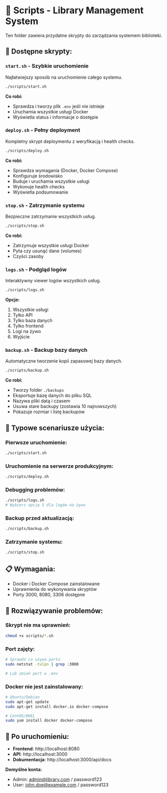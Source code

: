 # 📜 Scripts - Library Management System

Ten folder zawiera przydatne skrypty do zarządzania systemem biblioteki.

## 🚀 Dostępne skrypty:

### `start.sh` - Szybkie uruchomienie
Najłatwiejszy sposób na uruchomienie całego systemu.

```bash
./scripts/start.sh
```

**Co robi:**
- Sprawdza i tworzy plik `.env` jeśli nie istnieje
- Uruchamia wszystkie usługi Docker
- Wyświetla status i informacje o dostępie

### `deploy.sh` - Pełny deployment
Kompletny skrypt deploymentu z weryfikacją i health checks.

```bash
./scripts/deploy.sh
```

**Co robi:**
- Sprawdza wymagania (Docker, Docker Compose)
- Konfiguruje środowisko
- Buduje i uruchamia wszystkie usługi
- Wykonuje health checks
- Wyświetla podsumowanie

### `stop.sh` - Zatrzymanie systemu
Bezpieczne zatrzymanie wszystkich usług.

```bash
./scripts/stop.sh
```

**Co robi:**
- Zatrzymuje wszystkie usługi Docker
- Pyta czy usunąć dane (volumes)
- Czyści zasoby

### `logs.sh` - Podgląd logów
Interaktywny viewer logów wszystkich usług.

```bash
./scripts/logs.sh
```

**Opcje:**
1. Wszystkie usługi
2. Tylko API
3. Tylko baza danych
4. Tylko frontend
5. Logi na żywo
6. Wyjście

### `backup.sh` - Backup bazy danych
Automatyczne tworzenie kopii zapasowej bazy danych.

```bash
./scripts/backup.sh
```

**Co robi:**
- Tworzy folder `./backups`
- Eksportuje bazę danych do pliku SQL
- Nazywa pliki datą i czasem
- Usuwa stare backupy (zostawia 10 najnowszych)
- Pokazuje rozmiar i listę backupów

## 🎯 Typowe scenariusze użycia:

### Pierwsze uruchomienie:
```bash
./scripts/start.sh
```

### Uruchomienie na serwerze produkcyjnym:
```bash
./scripts/deploy.sh
```

### Debugging problemów:
```bash
./scripts/logs.sh
# Wybierz opcję 5 dla logów na żywo
```

### Backup przed aktualizacją:
```bash
./scripts/backup.sh
```

### Zatrzymanie systemu:
```bash
./scripts/stop.sh
```

## 📋 Wymagania:

- Docker i Docker Compose zainstalowane
- Uprawnienia do wykonywania skryptów
- Porty 3000, 8080, 3306 dostępne

## 🔧 Rozwiązywanie problemów:

### Skrypt nie ma uprawnień:
```bash
chmod +x scripts/*.sh
```

### Port zajęty:
```bash
# Sprawdź co używa portu
sudo netstat -tulpn | grep :3000

# Lub zmień port w .env
```

### Docker nie jest zainstalowany:
```bash
# Ubuntu/Debian
sudo apt-get update
sudo apt-get install docker.io docker-compose

# CentOS/RHEL
sudo yum install docker docker-compose
```

## 📱 Po uruchomieniu:

- **Frontend**: http://localhost:8080
- **API**: http://localhost:3000
- **Dokumentacja**: http://localhost:3000/api/docs

**Domyślne konta:**
- Admin: admin@library.com / password123
- User: john.doe@example.com / password123
